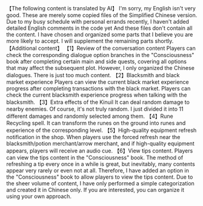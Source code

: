【The following content is translated by AI】
I'm sorry, my English isn't very good.
These are merely some copied files of the Simplified Chinese version.
Due to my busy schedule with personal errands recently, I haven't added detailed English comments in the code yet
And these files don't contain all the content. I have chosen and organized some parts that I believe you are more likely to accept.
I will supplement the remaining parts shortly.
【Additional content】
【1】Review of the conversation content
Players can check the corresponding dialogue option branches in the "Consciousness" book after completing certain main and side quests, covering all options that may affect the subsequent plot.
However, I only organized the Chinese dialogues. There is just too much content.
【2】Blacksmith and black market experience
Players can view the current black market experience progress after completing transactions with the black market.
Players can check the current blacksmith experience progress when talking with the blacksmith.
【3】Extra effects of the Kinuil 
It can deal random damage to nearby enemies. Of course, it's not truly random. I just divided it into 11 different damages and randomly selected among them.
【4】Rune Recycling spell.
It can transform the runes on the ground into runes and experience of the corresponding level.
【5】High-quality equipment refresh notification in the shop.
When players use the forced refresh near the blacksmith/potion merchant/arrow merchant, and if high-quality equipment appears, players will receive an audio cue.
【6】View tips content.
Players can view the tips content in the "Consciousness" book. The method of refreshing a tip every once in a while is great, but inevitably, many contents appear very rarely or even not at all. Therefore, I have added an option in the "Consciousness" book to allow players to view the tips content. Due to the sheer volume of content, I have only performed a simple categorization and created it in Chinese only. If you are interested, you can organize it using your own approach.
